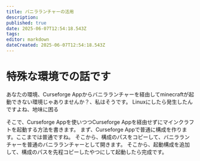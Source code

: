 ```yaml
---
title: バニラランチャーの活用
description: 
published: true
date: 2025-06-07T12:54:18.543Z
tags: 
editor: markdown
dateCreated: 2025-06-07T12:54:18.543Z
---
```


# 特殊な環境での話です
あなたの環境、Curseforge Appからバニラランチャーを経由してminecraftが起動できない環境じゃありませんか？、私はそうです。
Linuxにしたら発生したんですよね、地味に困る

そこで、Curseforge Appを使いつつCurseforge Appを経由せずにマインクラフトを起動する方法を書きます。
まず、Curseforge Appで普通に構成を作ります。ここまでは普通ですね。
そこから、構成のパスをコピーして、バニラランチャーを普通のバニラランチャーとして開きます。
そこから、起動構成を追加して、構成のパスを先程コピーしたやつにして起動したら完成です。